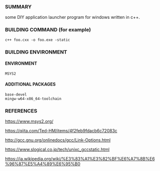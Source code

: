### SUMMARY

some DIY application launcher program for windows written in c++.

### BUILDING COMMAND (for example)

```
c++ foo.cxx -o foo.exe -static
```

### BUILDING ENVIRONMENT

#### ENVIRONMENT

```
MSYS2
```

#### ADDITIONAL PACKAGES

```
base-devel
mingw-w64-x86_64-toolchain
```

### REFERENCES

https://www.msys2.org/

https://qiita.com/Ted-HM/items/4f2feb9fdacb6c72083c

http://gcc.gnu.org/onlinedocs/gcc/Link-Options.html

https://www.slogical.co.jp/tech/unixc_gccstatic.html

https://ja.wikipedia.org/wiki/%E3%83%A1%E3%82%BF%E6%A7%8B%E6%96%87%E5%A4%89%E6%95%B0
